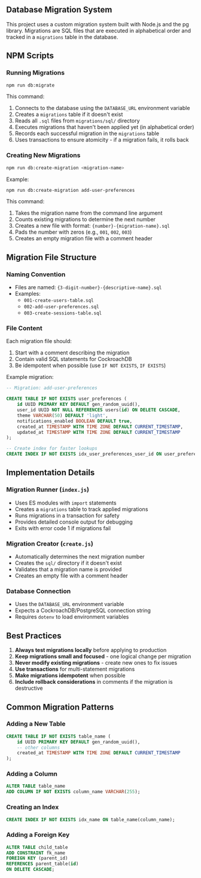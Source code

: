 ## Database Migration System

This project uses a custom migration system built with Node.js and the pg library. Migrations are SQL files that are executed in alphabetical order and tracked in a `migrations` table in the database.

## NPM Scripts

### Running Migrations
```bash
npm run db:migrate
```
This command:
1. Connects to the database using the `DATABASE_URL` environment variable
2. Creates a `migrations` table if it doesn't exist
3. Reads all `.sql` files from `migrations/sql/` directory
4. Executes migrations that haven't been applied yet (in alphabetical order)
5. Records each successful migration in the `migrations` table
6. Uses transactions to ensure atomicity - if a migration fails, it rolls back

### Creating New Migrations
```bash
npm run db:create-migration <migration-name>
```
Example:
```bash
npm run db:create-migration add-user-preferences
```

This command:
1. Takes the migration name from the command line argument
2. Counts existing migrations to determine the next number
3. Creates a new file with format: `{number}-{migration-name}.sql`
4. Pads the number with zeros (e.g., `001`, `002`, `003`)
5. Creates an empty migration file with a comment header

## Migration File Structure

### Naming Convention
- Files are named: `{3-digit-number}-{descriptive-name}.sql`
- Examples:
  - `001-create-users-table.sql`
  - `002-add-user-preferences.sql`
  - `003-create-sessions-table.sql`

### File Content
Each migration file should:
1. Start with a comment describing the migration
2. Contain valid SQL statements for CockroachDB
3. Be idempotent when possible (use `IF NOT EXISTS`, `IF EXISTS`)

Example migration:
```sql
-- Migration: add-user-preferences

CREATE TABLE IF NOT EXISTS user_preferences (
    id UUID PRIMARY KEY DEFAULT gen_random_uuid(),
    user_id UUID NOT NULL REFERENCES users(id) ON DELETE CASCADE,
    theme VARCHAR(50) DEFAULT 'light',
    notifications_enabled BOOLEAN DEFAULT true,
    created_at TIMESTAMP WITH TIME ZONE DEFAULT CURRENT_TIMESTAMP,
    updated_at TIMESTAMP WITH TIME ZONE DEFAULT CURRENT_TIMESTAMP
);

-- Create index for faster lookups
CREATE INDEX IF NOT EXISTS idx_user_preferences_user_id ON user_preferences(user_id);
```

## Implementation Details

### Migration Runner (`index.js`)
- Uses ES modules with `import` statements
- Creates a `migrations` table to track applied migrations
- Runs migrations in a transaction for safety
- Provides detailed console output for debugging
- Exits with error code 1 if migrations fail

### Migration Creator (`create.js`)
- Automatically determines the next migration number
- Creates the `sql/` directory if it doesn't exist
- Validates that a migration name is provided
- Creates an empty file with a comment header

### Database Connection
- Uses the `DATABASE_URL` environment variable
- Expects a CockroachDB/PostgreSQL connection string
- Requires `dotenv` to load environment variables

## Best Practices

1. **Always test migrations locally** before applying to production
2. **Keep migrations small and focused** - one logical change per migration
3. **Never modify existing migrations** - create new ones to fix issues
4. **Use transactions** for multi-statement migrations
5. **Make migrations idempotent** when possible
6. **Include rollback considerations** in comments if the migration is destructive

## Common Migration Patterns

### Adding a New Table
```sql
CREATE TABLE IF NOT EXISTS table_name (
    id UUID PRIMARY KEY DEFAULT gen_random_uuid(),
    -- other columns
    created_at TIMESTAMP WITH TIME ZONE DEFAULT CURRENT_TIMESTAMP
);
```

### Adding a Column
```sql
ALTER TABLE table_name 
ADD COLUMN IF NOT EXISTS column_name VARCHAR(255);
```

### Creating an Index
```sql
CREATE INDEX IF NOT EXISTS idx_name ON table_name(column_name);
```

### Adding a Foreign Key
```sql
ALTER TABLE child_table
ADD CONSTRAINT fk_name 
FOREIGN KEY (parent_id) 
REFERENCES parent_table(id) 
ON DELETE CASCADE;
```